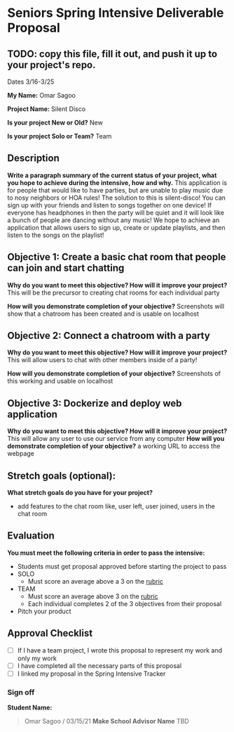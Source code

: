# Seniors Spring Intensive Deliverable Proposal 

## TODO: copy this file, fill it out, and push it up to your project's repo.

Dates 3/16-3/25

**My Name:**
Omar Sagoo

**Project Name:** 
Silent Disco

**Is your project New or Old?**
New

**Is your project Solo or Team?**
Team

## Description

**Write a paragraph summary of the current status of your project, what you hope to achieve during the intensive, how and why.**
This application is for people that would like to have parties, but are unable to play music due to nosy neighbors or HOA rules! The solution to this is silent-disco! You can sign up with your friends and listen to songs together on one device! If everyone has headphones in then the party will be quiet and it will look like a bunch of people are dancing without any music! We hope to achieve an application that allows users to sign up, create or update playlists, and then listen to the songs on the playlist! 

## Objective 1: Create a basic chat room that people can join and start chatting
**Why do you want to meet this objective? How will it improve your project?** 
This will be the precursor to creating chat rooms for each individual party

**How will you demonstrate completion of your objective?** 
Screenshots will show that a chatroom has been created and is usable on localhost

## Objective 2: Connect a chatroom with a party
**Why do you want to meet this objective? How will it improve your project?** 
This will allow users to chat with other members inside of a party!

**How will you demonstrate completion of your objective?** 
Screenshots of this working and usable on localhost

## Objective 3: Dockerize and deploy web application
**Why do you want to meet this objective? How will it improve your project?** 
This will allow any user to use our service from any computer
**How will you demonstrate completion of your objective?** 
a working URL to access the webpage
## Stretch goals (optional):

**What stretch goals do you have for your project?**
- add features to the chat room like, user left, user joined, users in the chat room

## Evaluation

**You must meet the following criteria in order to pass the intensive:**

- Students must get proposal approved before starting the project to pass
- SOLO
    - Must score an average above a 3 on the [rubric]
- TEAM
    - Must score an average above 3 on the [rubric]
    - Each individual completes 2 of the 3 objectives from their proposal
- Pitch your product


[rubric]:https://docs.google.com/document/d/1IOQDmohLBEBT-hyr-2vgw1mbZUNsq3fHxVfH0oRmVt0/edit



## Approval Checklist
- [ ] If I have a team project, I wrote this proposal to represent my work and only my work
- [ ] I have completed all the necessary parts of this proposal
- [ ] I linked my proposal in the Spring Intensive Tracker

### Sign off

**Student Name:**                
> Omar Sagoo / 03/15/21
**Make School Advisor Name**
> TBD